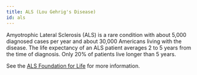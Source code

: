 ```yaml
---
title: ALS (Lou Gehrig's Disease)
id: als
---
```

Amyotrophic Lateral Sclerosis (ALS) is a rare condition with about 5,000 diagnosed cases per year and about 30,000 Americans living with the disease. The life expectancy of an ALS patient averages 2 to 5 years from the time of diagnosis. Only 20% of patients live longer than 5 years.

See the [ALS Foundation for Life](http://alsfoundation.org/learn/facts.htm) for more information.
